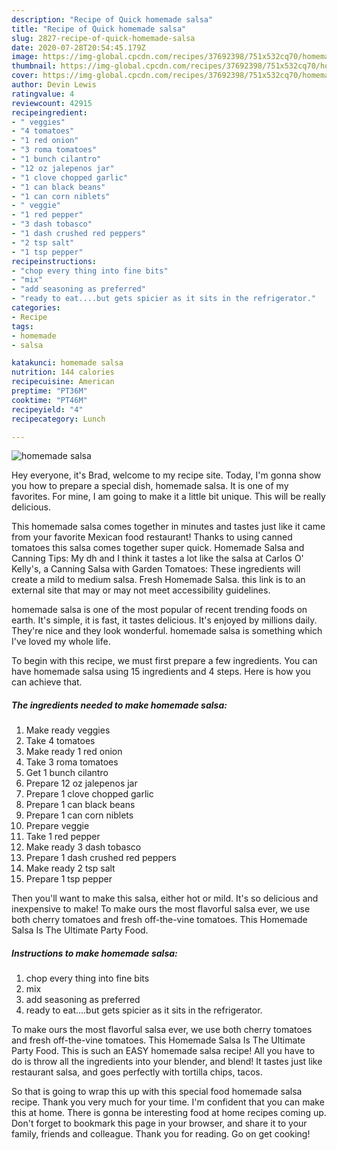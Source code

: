 ```yaml
---
description: "Recipe of Quick homemade salsa"
title: "Recipe of Quick homemade salsa"
slug: 2827-recipe-of-quick-homemade-salsa
date: 2020-07-28T20:54:45.179Z
image: https://img-global.cpcdn.com/recipes/37692398/751x532cq70/homemade-salsa-recipe-main-photo.jpg
thumbnail: https://img-global.cpcdn.com/recipes/37692398/751x532cq70/homemade-salsa-recipe-main-photo.jpg
cover: https://img-global.cpcdn.com/recipes/37692398/751x532cq70/homemade-salsa-recipe-main-photo.jpg
author: Devin Lewis
ratingvalue: 4
reviewcount: 42915
recipeingredient:
- " veggies"
- "4 tomatoes"
- "1 red onion"
- "3 roma tomatoes"
- "1 bunch cilantro"
- "12 oz jalepenos jar"
- "1 clove chopped garlic"
- "1 can black beans"
- "1 can corn niblets"
- " veggie"
- "1 red pepper"
- "3 dash tobasco"
- "1 dash crushed red peppers"
- "2 tsp salt"
- "1 tsp pepper"
recipeinstructions:
- "chop every thing into fine bits"
- "mix"
- "add seasoning as preferred"
- "ready to eat....but gets spicier as it sits in the refrigerator."
categories:
- Recipe
tags:
- homemade
- salsa

katakunci: homemade salsa 
nutrition: 144 calories
recipecuisine: American
preptime: "PT36M"
cooktime: "PT46M"
recipeyield: "4"
recipecategory: Lunch

---
```



![homemade salsa](https://img-global.cpcdn.com/recipes/37692398/751x532cq70/homemade-salsa-recipe-main-photo.jpg)

Hey everyone, it's Brad, welcome to my recipe site. Today, I'm gonna show you how to prepare a special dish, homemade salsa. It is one of my favorites. For mine, I am going to make it a little bit unique. This will be really delicious.

This homemade salsa comes together in minutes and tastes just like it came from your favorite Mexican food restaurant! Thanks to using canned tomatoes this salsa comes together super quick. Homemade Salsa and Canning Tips: My dh and I think it tastes a lot like the salsa at Carlos O&#39; Kelly&#39;s, a Canning Salsa with Garden Tomatoes: These ingredients will create a mild to medium salsa. Fresh Homemade Salsa. this link is to an external site that may or may not meet accessibility guidelines.

homemade salsa is one of the most popular of recent trending foods on earth. It's simple, it is fast, it tastes delicious. It's enjoyed by millions daily. They're nice and they look wonderful. homemade salsa is something which I've loved my whole life.


To begin with this recipe, we must first prepare a few ingredients. You can have homemade salsa using 15 ingredients and 4 steps. Here is how you can achieve that.

<!--inarticleads1-->

##### The ingredients needed to make homemade salsa:

1. Make ready  veggies
1. Take 4 tomatoes
1. Make ready 1 red onion
1. Take 3 roma tomatoes
1. Get 1 bunch cilantro
1. Prepare 12 oz jalepenos jar
1. Prepare 1 clove chopped garlic
1. Prepare 1 can black beans
1. Prepare 1 can corn niblets
1. Prepare  veggie
1. Take 1 red pepper
1. Make ready 3 dash tobasco
1. Prepare 1 dash crushed red peppers
1. Make ready 2 tsp salt
1. Prepare 1 tsp pepper


Then you&#39;ll want to make this salsa, either hot or mild. It&#39;s so delicious and inexpensive to make! To make ours the most flavorful salsa ever, we use both cherry tomatoes and fresh off-the-vine tomatoes. This Homemade Salsa Is The Ultimate Party Food. 

<!--inarticleads2-->

##### Instructions to make homemade salsa:

1. chop every thing into fine bits
1. mix
1. add seasoning as preferred
1. ready to eat....but gets spicier as it sits in the refrigerator.


To make ours the most flavorful salsa ever, we use both cherry tomatoes and fresh off-the-vine tomatoes. This Homemade Salsa Is The Ultimate Party Food. This is such an EASY homemade salsa recipe! All you have to do is throw all the ingredients into your blender, and blend! It tastes just like restaurant salsa, and goes perfectly with tortilla chips, tacos. 

So that is going to wrap this up with this special food homemade salsa recipe. Thank you very much for your time. I'm confident that you can make this at home. There is gonna be interesting food at home recipes coming up. Don't forget to bookmark this page in your browser, and share it to your family, friends and colleague. Thank you for reading. Go on get cooking!
